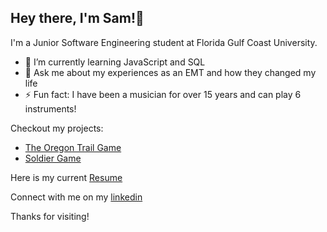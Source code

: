 ## Hey there, I'm Sam!👋

I'm a Junior Software Engineering student at Florida Gulf Coast University.

- 🌱 I’m currently learning JavaScript and SQL
- 💬 Ask me about my experiences as an EMT and how they changed my life
- ⚡ Fun fact: I have been a musician for over 15 years and can play 6 instruments!

Checkout my projects:
- [The Oregon Trail Game](https://github.com/smwalsh7502/The-Oregon-Trail-Game)
- [Soldier Game](https://github.com/smwalsh7502/Soldier-Game)

Here is my current [Resume](https://github.com/smwalsh7502/smwalsh7502/files/10099296/Sam_Walsh_Resume.pdf)


Connect with me on my [linkedin](www.linkedin.com/in/sam-mwalsh)

Thanks for visiting!
